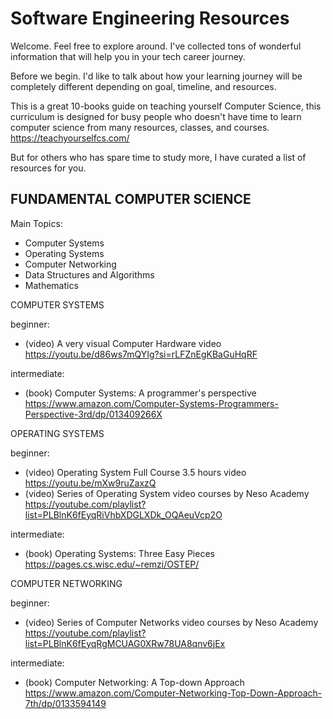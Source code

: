 # Software Engineering Resources

Welcome. Feel free to explore around. I've collected tons of wonderful information that will help you in your tech career journey.

Before we begin. I'd like to talk about how your learning journey will be completely different depending on goal, timeline, and resources.

This is a great 10-books guide on teaching yourself Computer Science, this curriculum is designed for busy people who doesn't have time to learn computer science from many resources, classes, and courses.
https://teachyourselfcs.com/

But for others who has spare time to study more, I have curated a list of resources for you.

## FUNDAMENTAL COMPUTER SCIENCE

Main Topics:
- Computer Systems
- Operating Systems
- Computer Networking
- Data Structures and Algorithms
- Mathematics

COMPUTER SYSTEMS  

beginner:
- (video) A very visual Computer Hardware video
  https://youtu.be/d86ws7mQYIg?si=rLFZnEgKBaGuHqRF
  
intermediate:
- (book) Computer Systems: A programmer's perspective
  https://www.amazon.com/Computer-Systems-Programmers-Perspective-3rd/dp/013409266X

OPERATING SYSTEMS  

beginner:
- (video) Operating System Full Course 3.5 hours video
  https://youtu.be/mXw9ruZaxzQ
- (video) Series of Operating System video courses by Neso Academy
  https://youtube.com/playlist?list=PLBlnK6fEyqRiVhbXDGLXDk_OQAeuVcp2O
  
intermediate:
- (book) Operating Systems: Three Easy Pieces
  https://pages.cs.wisc.edu/~remzi/OSTEP/

COMPUTER NETWORKING  

beginner:
- (video) Series of Computer Networks video courses by Neso Academy
  https://youtube.com/playlist?list=PLBlnK6fEyqRgMCUAG0XRw78UA8qnv6jEx
  
intermediate:
- (book) Computer Networking: A Top-down Approach
  https://www.amazon.com/Computer-Networking-Top-Down-Approach-7th/dp/0133594149
